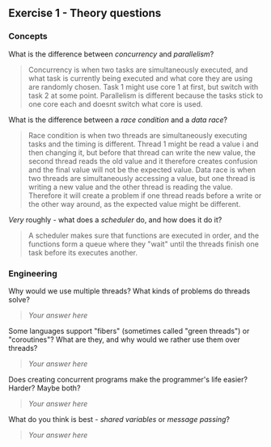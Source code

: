 Exercise 1 - Theory questions
-----------------------------

### Concepts

What is the difference between *concurrency* and *parallelism*?
> Concurrency is when two tasks are simultaneously executed, and what task is currently being executed and what core they are using are randomly chosen. Task 1 might use core 1 at first, but switch with task 2 at some point. Parallelism is different because the tasks stick to one core each and doesnt switch what core is used.

What is the difference between a *race condition* and a *data race*? 
> Race condition is when two threads are simultaneously executing tasks and the timing is different. Thread 1 might be read a value i and then changing it, but before that thread can write the new value, the second thread reads the old value and it therefore creates confusion and the final value will not be the expected value.
Data race is when two threads are simultaneously accessing a value, but one thread is writing a new value and the other thread is reading the value. Therefore it will create a problem if one thread reads before a write or the other way around, as the expected value might be different.
 
*Very* roughly - what does a *scheduler* do, and how does it do it?
> A scheduler makes sure that functions are executed in order, and the functions form a queue where they "wait" until the threads finish one task before its executes another. 


### Engineering

Why would we use multiple threads? What kinds of problems do threads solve?
> *Your answer here*

Some languages support "fibers" (sometimes called "green threads") or "coroutines"? What are they, and why would we rather use them over threads?
> *Your answer here*

Does creating concurrent programs make the programmer's life easier? Harder? Maybe both?
> *Your answer here*

What do you think is best - *shared variables* or *message passing*?
> *Your answer here*



